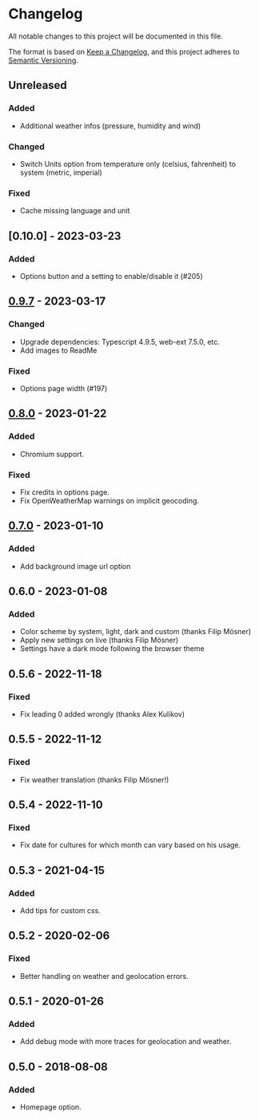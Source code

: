 # Changelog

All notable changes to this project will be documented in this file.

The format is based on [Keep a Changelog](https://keepachangelog.com/en/1.1.0/),
and this project adheres to [Semantic Versioning](https://semver.org/spec/v2.0.0.html).

## Unreleased

### Added

- Additional weather infos (pressure, humidity and wind)

### Changed

- Switch Units option from temperature only (celsius, fahrenheit) to system (metric, imperial)

### Fixed

- Cache missing language and unit

## [0.10.0] - 2023-03-23

### Added

- Options button and a setting to enable/disable it (#205)

## [0.9.7] - 2023-03-17

### Changed

- Upgrade dependencies: Typescript 4.9.5, web-ext 7.5.0, etc.
- Add images to ReadMe

### Fixed

- Options page width (#197)

## [0.8.0] - 2023-01-22

### Added

- Chromium support.

### Fixed

- Fix credits in options page.
- Fix OpenWeatherMap warnings on implicit geocoding.

## [0.7.0] - 2023-01-10

### Added

- Add background image url option

## 0.6.0 - 2023-01-08

### Added

- Color scheme by system, light, dark and custom (thanks Filip Mösner)
- Apply new settings on live (thanks Filip Mösner)
- Settings have a dark mode following the browser theme

## 0.5.6 - 2022-11-18

### Fixed

- Fix leading 0 added wrongly (thanks Alex Kulikov)

## 0.5.5 - 2022-11-12

### Fixed

- Fix weather translation (thanks Filip Mösner!)

## 0.5.4 - 2022-11-10

### Fixed

- Fix date for cultures for which month can vary based on his usage.

## 0.5.3 - 2021-04-15

### Added

- Add tips for custom css.

## 0.5.2 - 2020-02-06

### Fixed

- Better handling on weather and geolocation errors.

## 0.5.1 - 2020-01-26

### Added

- Add debug mode with more traces for geolocation and weather.

## 0.5.0 - 2018-08-08

### Added

- Homepage option.

[unreleased]: https://github.com/laedit/new-tab-moment/compare/0.9.7...HEAD
[0.9.7]: https://github.com/laedit/new-tab-moment/compare/0.8.0...0.9.7
[0.8.0]: https://github.com/laedit/new-tab-moment/compare/0.7.0...0.8.0
[0.7.0]: https://github.com/laedit/new-tab-moment/releases/tag/0.7.0
[0.5.2]: https://github.com/laedit/new-tab-moment/releases/tag/0.5.2
